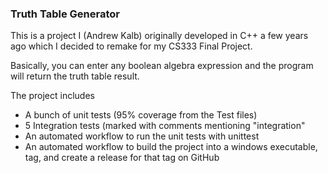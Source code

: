 ### Truth Table Generator

This is a project I (Andrew Kalb) originally developed in C++ a few years ago which I decided to remake for my CS333 Final Project.

Basically, you can enter any boolean algebra expression and the program will return the truth table result.

The project includes
- A bunch of unit tests (95% coverage from the Test files)
- 5 Integration tests (marked with comments mentioning "integration"
- An automated workflow to run the unit tests with unittest
- An automated workflow to build the project into a windows executable, tag, and create a release for that tag on GitHub
